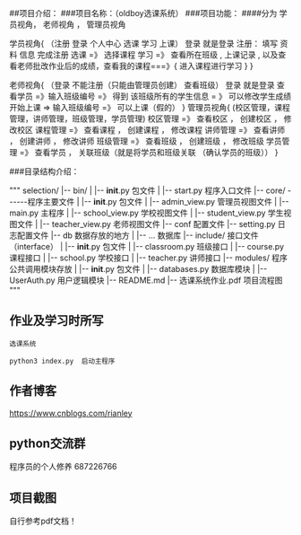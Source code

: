 ##项目介绍：
###项目名称：（oldboy选课系统）
###项目功能：
####分为 学员视角， 老师视角 ， 管理员视角

学员视角{
    （注册 登录  个人中心 选课 学习 上课）
              登录 就是登录
              注册： 填写 资料 信息 完成注册
              选课 =》 选择课程
              学习 =》 查看所在班级 , 上课记录 , 以及查看老师批改作业后的成绩，查看我的课程===》{  进入课程进行学习   }
}

老师视角{
    （登录  不能注册（只能由管理员创建） 查看班级）
              登录 就是登录
              查看学员 =》输入班级编号 =》 得到 该班级所有的学生信息 = 》 可以修改学生成绩
              开始上课 => 输入班级编号 =》 可以上课（假的）
}
管理员视角{
     (校区管理，课程管理，讲师管理，班级管理，学员管理)
            校区管理 =》 查看校区 ， 创建校区 ， 修改校区
            课程管理 =》 查看课程 ， 创建课程 ， 修改课程
            讲师管理 =》 查看讲师 ， 创建讲师 ， 修改讲师
            班级管理 =》 查看班级 ， 创建班级 ， 修改班级
            学员管理 =》 查看学员 ， 关联班级（就是将学员和班级关联 （确认学员的班级））
}

###目录结构介绍：

"""
selection/
|-- bin/
|   |-- __init__.py      包文件
|   |-- start.py         程序入口文件
|-- core/           ------程序主要文件
|   |-- __init__.py           包文件
|   |-- admin_view.py         管理员视图文件
|   |-- main.py               主程序
|   |-- school_view.py        学校视图文件
|   |-- student_view.py       学生视图文件
|   |-- teacher_view.py       老师视图文件
|-- conf                   配置文件
    |-- setting.py         日志配置文件
|-- db            数据存放的地方
|   |-- ...       数据库
|-- include/      接口文件（interface）
|   |-- __init__.py     包文件
|   |-- classroom.py       班级接口
|   |-- course.py          课程接口
|   |-- school.py          学校接口
|   |-- teacher.py         讲师接口
|-- modules/                程序公共调用模块存放
|   |-- __init__.py        包文件
|   |-- databases.py       数据库模块
|   |-- UserAuth.py        用户逻辑模块
|-- README.md
|-- 选课系统作业.pdf       项目流程图
"""

## 作业及学习时所写

    选课系统

    python3 index.py  启动主程序


## 作者博客
https://www.cnblogs.com/rianley
## python交流群
  程序员的个人修养 687226766


## 项目截图
自行参考pdf文档！